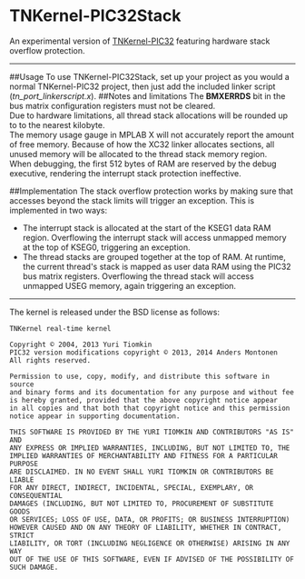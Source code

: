 TNKernel-PIC32Stack
=================

An experimental version of [TNKernel-PIC32](https://github.com/andersm/TNKernel-PIC32 "TNKernel-PIC32") featuring hardware stack overflow protection.

---
##Usage
To use TNKernel-PIC32Stack, set up your project as you would a normal TNKernel-PIC32 project, then just add the included linker script (*tn_port_linkerscript.x*).
##Notes and limitations
The **BMXERRDS** bit in the bus matrix configuration registers must not be cleared.  
Due to hardware limitations, all thread stack allocations will be rounded up to to the nearest kilobyte.  
The memory usage gauge in MPLAB X will not accurately report the amount of free memory. Because of how the XC32 linker allocates sections, all unused memory will be allocated to the thread stack memory region.  
When debugging, the first 512 bytes of RAM are reserved by the debug executive, rendering the interrupt stack protection ineffective.

##Implementation
The stack overflow protection works by making sure that accesses beyond the stack limits will trigger an exception. This is implemented in two ways:  

*   The interrupt stack is allocated at the start of the KSEG1 data RAM region. Overflowing the interrupt stack will access unmapped memory at the top of KSEG0, triggering an exception.
*   The thread stacks are grouped together at the top of RAM. At runtime, the current thread's stack is mapped as user data RAM using the PIC32 bus matrix registers. Overflowing the thread stack will access unmapped USEG memory, again triggering an exception.

---

The kernel is released under the BSD license as follows:

    TNKernel real-time kernel

    Copyright © 2004, 2013 Yuri Tiomkin
    PIC32 version modifications copyright © 2013, 2014 Anders Montonen
    All rights reserved.

    Permission to use, copy, modify, and distribute this software in source
    and binary forms and its documentation for any purpose and without fee
    is hereby granted, provided that the above copyright notice appear
    in all copies and that both that copyright notice and this permission
    notice appear in supporting documentation.

    THIS SOFTWARE IS PROVIDED BY THE YURI TIOMKIN AND CONTRIBUTORS "AS IS" AND
    ANY EXPRESS OR IMPLIED WARRANTIES, INCLUDING, BUT NOT LIMITED TO, THE
    IMPLIED WARRANTIES OF MERCHANTABILITY AND FITNESS FOR A PARTICULAR PURPOSE
    ARE DISCLAIMED. IN NO EVENT SHALL YURI TIOMKIN OR CONTRIBUTORS BE LIABLE
    FOR ANY DIRECT, INDIRECT, INCIDENTAL, SPECIAL, EXEMPLARY, OR CONSEQUENTIAL
    DAMAGES (INCLUDING, BUT NOT LIMITED TO, PROCUREMENT OF SUBSTITUTE GOODS
    OR SERVICES; LOSS OF USE, DATA, OR PROFITS; OR BUSINESS INTERRUPTION)
    HOWEVER CAUSED AND ON ANY THEORY OF LIABILITY, WHETHER IN CONTRACT, STRICT
    LIABILITY, OR TORT (INCLUDING NEGLIGENCE OR OTHERWISE) ARISING IN ANY WAY
    OUT OF THE USE OF THIS SOFTWARE, EVEN IF ADVISED OF THE POSSIBILITY OF
    SUCH DAMAGE.

